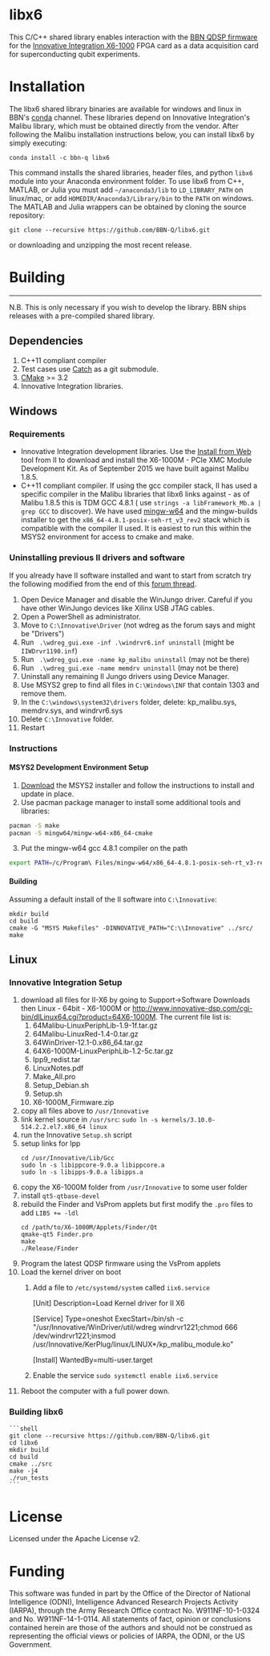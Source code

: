 # libx6

This C/C++ shared library enables interaction with the [BBN QDSP firmware](https://github.com/BBN-Q/BBN-QDSP-X6)
for the [Innovative Integration X6-1000](http://www.innovative-dsp.com/products.php?product=X6-1000M)
FPGA card as a data acquisition card for superconducting qubit experiments.

# Installation

The libx6 shared library binaries are available for windows and linux in BBN's
[conda](https://www.continuum.io/downloads) channel. These libraries depend
on Innovative Integration's Malibu library, which must be obtained directly
from the vendor. After following the Malibu installation instructions below, you
can install libx6 by simply executing:
```
conda install -c bbn-q libx6
```

This command installs the shared libraries, header files, and python `libx6`
module into your Anaconda environment folder. To use libx6 from C++, MATLAB, or
Julia you must add `~/anaconda3/lib` to `LD_LIBRARY_PATH` on linux/mac, or add
`HOMEDIR/Anaconda3/Library/bin` to the `PATH` on windows. The MATLAB and Julia
wrappers can be obtained by cloning the source repository:
```
git clone --recursive https://github.com/BBN-Q/libx6.git
```
or downloading and unzipping the most recent release.

# Building
----------------------

N.B. This is only necessary if you wish to develop the library. BBN ships
releases with a pre-compiled shared library.

## Dependencies

1. C++11 compliant compiler
2. Test cases use [Catch](https://github.com/philsquared/Catch) as a
git submodule.
3. [CMake](https://cmake.org/) >= 3.2
4. Innovative Integration libraries.

## Windows

### Requirements

* Innovative Integration development libraries. Use the [Install from
Web](http://www.innovative-dsp.com/support/installfromwebAutomatic.htm) tool
from II to download and install the X6-1000M - PCIe XMC Module Development Kit.
As of September 2015 we have built against Malibu 1.8.5.
* C++11 compliant compiler.  If using the gcc compiler stack, II has used a
specific compiler in the Malibu libraries that libx6 links against - as of
Malibu 1.8.5 this is TDM GCC 4.8.1 ( use `strings -a libFramework_Mb.a | grep
GCC` to discover). We have used [mingw-w64](http://mingw-w64.org/) and the
mingw-builds installer to get the ``x86_64-4.8.1-posix-seh-rt_v3_rev2`` stack
which is compatible with the compiler II used.  It is easiest to run this
within the MSYS2 environment for access to cmake and make.

### Uninstalling previous II drivers and software

If you already have II software installed and want to start from scratch try the
following modified from the end of this [forum
thread](http://www.innovative-dsp.com/forum/viewtopic.php?t=2032).

1. Open Device Manager and disable the WinJungo driver. Careful if you have
other WinJungo devices like Xilinx USB JTAG cables.
2. Open a PowerShell as administrator.
3. Move to  `C:\Innovative\Driver` (not wdreg as the forum says and might be "Drivers")
4. Run ` .\wdreg_gui.exe -inf .\windrvr6.inf uninstall` (might be `IIWDrvr1190.inf`)
5. Run ` .\wdreg_gui.exe -name kp_malibu uninstall` (may not be there)
6. Run ` .\wdreg_gui.exe -name memdrv uninstall` (may not be there)
7. Uninstall any remaining II Jungo drivers using Device Manager.
8. Use MSYS2 grep to find all files in `C:\Windows\INF` that contain 1303 and remove them.
9. In the `C:\windows\system32\drivers` folder, delete: kp_malibu.sys, memdrv.sys, and windrvr6.sys
10. Delete `C:\Innovative` folder.
11. Restart

### Instructions

#### MSYS2 Development Environment Setup

1. [Download](http://msys2.github.io/) the MSYS2 installer and follow the instructions to install and update in place.
2. Use pacman package manager to install some additional tools and libraries:

  ```bash
  pacman -S make
  pacman -S mingw64/mingw-w64-x86_64-cmake
  ```
3. Put the mingw-w64 gcc 4.8.1 compiler on the path

  ```bash
  export PATH=/c/Program\ Files/mingw-w64/x86_64-4.8.1-posix-seh-rt_v3-rev2/mingw64/bin:$PATH
  ```

#### Building
Assuming a default install of the II software into ``C:\Innovative``:
```shell
mkdir build
cd build
cmake -G "MSYS Makefiles" -DINNOVATIVE_PATH="C:\\Innovative" ../src/
make
```

## Linux

### Innovative Integration Setup

1. download all files for II-X6 by going to Support->Software Downloads then Linux - 64bit - X6-1000M
or http://www.innovative-dsp.com/cgi-bin/dlLinux64.cgi?product=64X6-1000M. The current file list is:
    1. 64Malibu-LinuxPeriphLib-1.9-1f.tar.gz
    1. 64Malibu-LinuxRed-1.4-0.tar.gz
    1. 64WinDriver-12.1-0.x86_64.tar.gz
    1. 64X6-1000M-LinuxPeriphLib-1.2-5c.tar.gz
    1. Ipp9_redist.tar
    1. LinuxNotes.pdf
    1. Make_All.pro
    1. Setup_Debian.sh
    1. Setup.sh
    1. X6-1000M_Firmware.zip
2. copy all files above to `/usr/Innovative`
3. link kernel source in `/usr/src`: `sudo ln -s kernels/3.10.0-514.2.2.el7.x86_64 linux`
4. run the Innovative `Setup.sh` script
5. setup links for Ipp
    ```shell
    cd /usr/Innovative/Lib/Gcc
    sudo ln -s libippcore-9.0.a libippcore.a
    sudo ln -s libipps-9.0.a libipps.a
    ```
6. copy the X6-1000M folder from `/usr/Innovative` to some user folder
7. install `qt5-qtbase-devel`
8. rebuild the Finder and VsProm applets but first modify the `.pro` files to add `LIBS += -ldl`
    ```shell
    cd /path/to/X6-1000M/Applets/Finder/Qt
    qmake-qt5 Finder.pro
    make
    ./Release/Finder
    ```
9. Program the latest QDSP firmware using the VsProm applets
10. Load the kernel driver on boot
    1. Add a file to `/etc/systemd/system` called `iix6.service`

        [Unit]
        Description=Load Kernel driver for II X6

        [Service]
        Type=oneshot
        ExecStart=/bin/sh -c "/usr/Innovative/WinDriver/util/wdreg windrvr1221;chmod 666 /dev/windrvr1221;insmod /usr/Innovative/KerPlug/linux/LINUX*/kp_malibu_module.ko"

        [Install]
        WantedBy=multi-user.target

    2. Enable the service `sudo systemctl enable iix6.service`
10. Reboot the computer with a full power down.

### Building libx6

    ```shell
    git clone --recursive https://github.com/BBN-Q/libx6.git
    cd libx6
    mkdir build
    cd build
    cmake ../src
    make -j4
    ./run_tests
    ```

# License

Licensed under the Apache License v2.

# Funding

This software was funded in part by the Office of the Director of National
Intelligence (ODNI), Intelligence Advanced Research Projects Activity (IARPA),
through the Army Research Office contract No. W911NF-10-1-0324 and No.
W911NF-14-1-0114. All statements of fact, opinion or conclusions contained
herein are those of the authors and should not be construed as representing the
official views or policies of IARPA, the ODNI, or the US Government.
